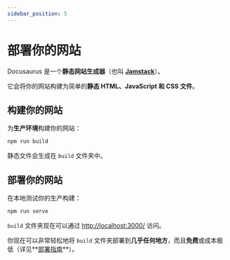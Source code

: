 ```yaml
---
sidebar_position: 5
---
```



# 部署你的网站

Docusaurus 是一个**静态网站生成器**（也叫 **[Jamstack](https://jamstack.org/)**）。

它会将你的网站构建为简单的**静态 HTML、JavaScript 和 CSS 文件**。


## 构建你的网站

为**生产环境**构建你的网站：

```bash
npm run build
```


静态文件会生成在 `build` 文件夹中。


## 部署你的网站

在本地测试你的生产构建：

```bash
npm run serve
```


`build` 文件夹现在可以通过 [http://localhost:3000/](http://localhost:3000/) 访问。

你现在可以非常轻松地将 `build` 文件夹部署到**几乎任何地方**，而且**免费**或成本极低（详见**[部署指南](https://docusaurus.io/docs/deployment)**）。
